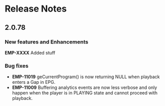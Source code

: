 # Release Notes

## 2.0.78

### New features and Enhancements
**EMP-XXXX** Added stuff

### Bug fixes
- **EMP-11019** geCurrentProgram() is now returning NULL when playback enters a Gap in EPG.
- **EMP-11009** Buffering analytics events are now less verbose and only happen when the player is in PLAYING state and cannot proceed with playback.
